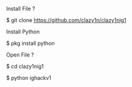Install File ?

$ git clone https://github.com/clazy1n/clazy1nig1

Install Python

$  pkg install python

Open File ?

$ cd clazy1nig1

$ python ighackv1
